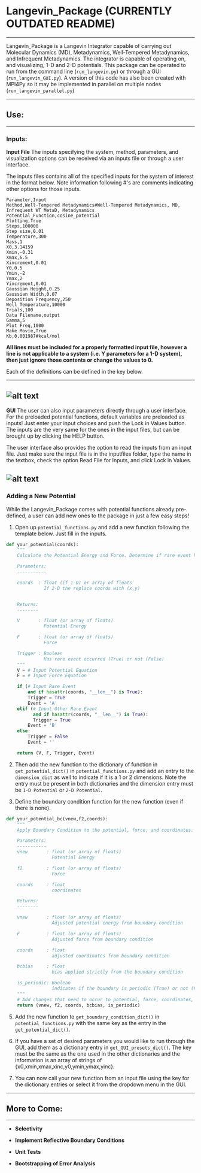 # Langevin_Package (CURRENTLY OUTDATED README)
----
Langevin_Package is a Langevin Integrator capable of carrying out Molecular Dynamics
(MD), Metadynamics, Well-Tempered Metadynamics, and Infrequent Metadynamics.
The integrator is capable of operating on, and visualizing, 1-D and 2-D potentials.
This package can be operated to run from the command line (`run_langevin.py`) or through a GUI (`run_langevin_GUI.py`). A version of this code has also been created with MPI4Py so it may be implemented in parallel on multiple nodes (`run_langevin_parallel.py`)

----
## Use:

----
### Inputs:
**Input File**
The inputs specifying the system, method, parameters, and visualization options can be received via an inputs file or through a user interface.

The inputs files contains all of the specified inputs for the system of interest in the format below. Note information following #'s are comments indicating other options for those inputs.

```
Parameter,Input
Method,Well-Tempered Metadynamics#Well-Tempered Metadynamics, MD, Infrequent WT MetaD, Metadynamics
Potential_Function,cosine_potential
Plotting,True
Steps,100000
Step size,0.01
Temperature,300
Mass,1
X0,3.14159
Xmin,-0.31
Xmax,6.5
Xincrement,0.01
Y0,0.5
Ymin,-2
Ymax,2
Yincrement,0.01
Gaussian Height,0.25
Gaussian Width,0.07
Deposition Frequency,250
Well Temperature,10000
Trials,100
Data Filename,output
Gamma,5
Plot Freq,1000
Make Movie,True
Kb,0.001987#kcal/mol
```
**All lines must be included for a properly formatted input file, however a line is not applicable to a system (i.e. Y parameters for a 1-D system), then just ignore those contents or change the values to 0.**

Each of the definitions can be defined in the key below.

----
 ![alt text](https://github.com/UWPRG/Chris_Scripts/blob/master/Langevin_Package/Images/Input%20Definitions.png)
----
**GUI**
The user can also input parameters directly through a user interface. For the preloaded potential functions, default variables are preloaded as inputs! Just enter your input choices and push the Lock in Values button. The inputs are the very same for the ones in the input files, but can be brought up by clicking the HELP button.

The user interface also provides the option to read the inputs from an input file. Just make sure the input file is in the inputfiles folder, type the name in the textbox, check the option Read File for Inputs, and click Lock in Values.

![alt text](https://github.com/UWPRG/Chris_Scripts/blob/master/Langevin_Package/Images/GUI_window.png)
----
### Adding a New Potential

While the Langevin_Package comes with potential functions already pre-defined, a user can add new ones to the package in just a few easy steps!

1) Open up `potential_functions.py` and add a new function following the template below. Just fill in the inputs.
```python
def your_potential(coords):
    """
    Calculate the Potential Energy and Force. Determine if rare event has happened.

    Parameters:
    -----------

    coords  : float (if 1-D) or array of floats
              If 2-D the replace coords with (x,y)


    Returns:
    --------

    V       : float (or array of floats)
              Potential Energy

    F       : float (or array of floats)
              Force

    Trigger : Boolean
              Has rare event occurred (True) or not (False)
    """
    V = # Input Potential Equation
    F = # Input Force Equation

    if (# Input Rare Event
        and if hasattr(coords, "__len__") is True):
        Trigger = True
        Event = 'A'
    elif (# Input Other Rare Event
          and if hasattr(coords, "__len__") is True):
          Trigger = True
        Event = 'B'
    else:
        Trigger = False
        Event = ''

    return (V, F, Trigger, Event)
```
2) Then add the new function to the dictionary of function in `get_potential_dict()` in `potential_functions.py` and add an entry to the `dimension_dict` as well to indicate if it is a 1 or 2 dimensions. Note the entry must be present in both dictionaries and the dimension entry must be `1-D Potential` or `2-D Potential`.

4) Define the boundary condition function for the new function (even if there is none).

```python
def your_potential_bc(vnew,f2,coords):
    """
    Apply Boundary Condition to the potential, force, and coordinates.

    Parameters:
    -----------
    vnew       : float (or array of floats)
                 Potential Energy

    f2         : float (or array of floats)
                 Force

    coords     : float
                 coordinates

    Returns:
    --------

    vnew       : float (or array of floats)
                 Adjusted potential energy from boundary condition

    F          : float (or array of floats)
                 Adjusted force from boundary condition

    coords     : float
                 adjusted coordinates from boundary condition

    bcbias     : float
                 bias applied strictly from the boundary condition

    is_periodic: Boolean
                 indicates if the boundary is periodic (True) or not (False)
    """
    # Add changes that need to occur to potential, force, coordinates, or bias.
    return (vnew, f2, coords, bcbias, is_periodic)
```
5) Add the new function to `get_boundary_condition_dict()` in `potential_functions.py` with the same key as the entry in the `get_potential_dict()`.

6) If you have a set of desired parameters you would like to run through the GUI, add them as a dictionary entry in `get_GUI_presets_dict()`. The key must be the same as the one used in the other dictionaries and the information is an array of strings of {x0,xmin,xmax,xinc,y0,ymin,ymax,yinc}.

7) You can now call your new function from an input file using the key for the dictionary entries or select it from the dropdown menu in the GUI.

----
## More to Come:
----
- **Selectivity**

- **Implement Reflective Boundary Conditions**

- **Unit Tests**

- **Bootstrapping of Error Analysis**
